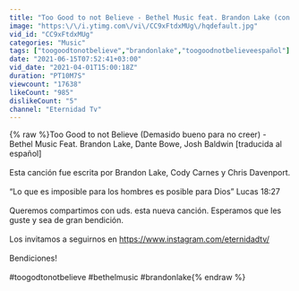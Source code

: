 ```yaml
---
title: "Too Good to not Believe - Bethel Music feat. Brandon Lake (con subtítulos en español)"
image: "https:\/\/i.ytimg.com\/vi\/CC9xFtdxMUg\/hqdefault.jpg"
vid_id: "CC9xFtdxMUg"
categories: "Music"
tags: ["toogoodtonotbelieve","brandonlake","toogoodnotbelieveespañol"]
date: "2021-06-15T07:52:41+03:00"
vid_date: "2021-04-01T15:00:18Z"
duration: "PT10M7S"
viewcount: "17638"
likeCount: "985"
dislikeCount: "5"
channel: "Eternidad Tv"
---
```

{% raw %}Too Good to not Believe (Demasido bueno para no creer) - Bethel Music Feat. Brandon Lake, Dante Bowe, Josh Baldwin [traducida al español]<br /><br />Esta canción fue escrita por Brandon Lake, Cody Carnes y Chris Davenport.<br /><br />“Lo que es imposible para los hombres es posible para Dios” Lucas 18:27<br /><br />Queremos compartimos con uds. esta nueva canción. Esperamos que les guste y sea de gran bendición.<br /><br />Los invitamos a seguirnos en <a rel="nofollow" target="blank" href="https://www.instagram.com/eternidadtv/">https://www.instagram.com/eternidadtv/</a><br /><br />Bendiciones!<br /><br />#toogodtonotbelieve #bethelmusic #brandonlake{% endraw %}
